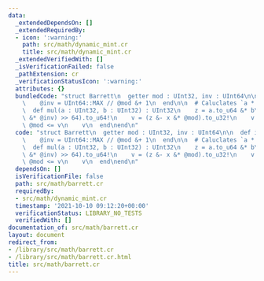 ```yaml
---
data:
  _extendedDependsOn: []
  _extendedRequiredBy:
  - icon: ':warning:'
    path: src/math/dynamic_mint.cr
    title: src/math/dynamic_mint.cr
  _extendedVerifiedWith: []
  _isVerificationFailed: false
  _pathExtension: cr
  _verificationStatusIcon: ':warning:'
  attributes: {}
  bundledCode: "struct Barrett\n  getter mod : UInt32, inv : UInt64\n\n  def initialize(@mod)\n\
    \    @inv = UInt64::MAX // @mod &+ 1\n  end\n\n  # Caluclates `a * b % mod`.\n\
    \  def mul(a : UInt32, b : UInt32) : UInt32\n    z = a.to_u64 &* b\n    x = ((z.to_u128\
    \ &* @inv) >> 64).to_u64!\n    v = (z &- x &* @mod).to_u32!\n    v &+= @mod if\
    \ @mod <= v\n    v\n  end\nend\n"
  code: "struct Barrett\n  getter mod : UInt32, inv : UInt64\n\n  def initialize(@mod)\n\
    \    @inv = UInt64::MAX // @mod &+ 1\n  end\n\n  # Caluclates `a * b % mod`.\n\
    \  def mul(a : UInt32, b : UInt32) : UInt32\n    z = a.to_u64 &* b\n    x = ((z.to_u128\
    \ &* @inv) >> 64).to_u64!\n    v = (z &- x &* @mod).to_u32!\n    v &+= @mod if\
    \ @mod <= v\n    v\n  end\nend\n"
  dependsOn: []
  isVerificationFile: false
  path: src/math/barrett.cr
  requiredBy:
  - src/math/dynamic_mint.cr
  timestamp: '2021-10-10 09:12:20+00:00'
  verificationStatus: LIBRARY_NO_TESTS
  verifiedWith: []
documentation_of: src/math/barrett.cr
layout: document
redirect_from:
- /library/src/math/barrett.cr
- /library/src/math/barrett.cr.html
title: src/math/barrett.cr
---
```

